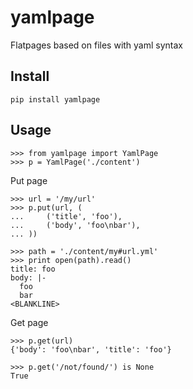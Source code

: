yamlpage
========
Flatpages based on files with yaml syntax

Install
-------
    pip install yamlpage

Usage
-----
    >>> from yamlpage import YamlPage
    >>> p = YamlPage('./content')


Put page

    >>> url = '/my/url'
    >>> p.put(url, (
    ...     ('title', 'foo'),
    ...     ('body', 'foo\nbar'),
    ... ))

    >>> path = './content/my#url.yml'
    >>> print open(path).read()
    title: foo
    body: |-
      foo
      bar
    <BLANKLINE>


Get page

    >>> p.get(url)
    {'body': 'foo\nbar', 'title': 'foo'}

    >>> p.get('/not/found/') is None
    True